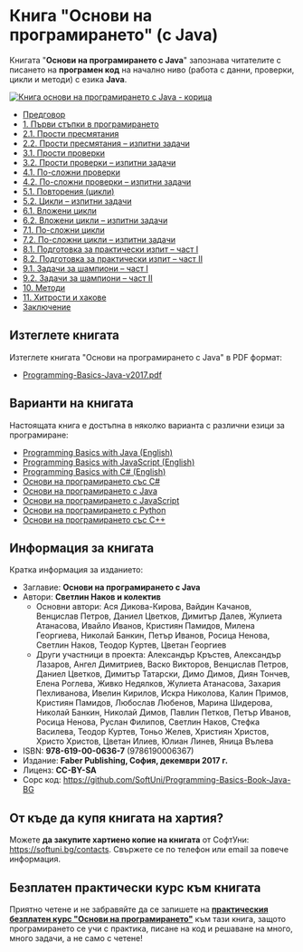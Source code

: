 # Книга "Основи на програмирането" (с Java)

Книгата "**Основи на програмирането с Java**" запознава читателите с писането на **програмен код** на начално ниво (работа с данни, проверки, цикли и методи) с езика **Java**.

<a href="https://github.com/SoftUni/Programming-Basics-Book-Java-BG/blob/master/resources/Programming-Basics-Java-v2017.pdf"><img src="/assets/Java-Programming-Basics-Book-Cover.png" alt="Книга основи на програмирането с Java - корица" class="readme-book-cover-image"/></a>

* [Предговор](chapter-00-preface.md)
* [1. Първи стъпки в програмирането](chapter-01-first-steps-in-programming.md)
* [2.1. Прости пресмятания](chapter-02-simple-calculations.md)
* [2.2. Прости пресмятания – изпитни задачи](chapter-02-simple-calculations-exam-problems.md)
* [3.1. Прости проверки](chapter-03-simple-conditions.md)
* [3.2. Прости проверки – изпитни задачи](chapter-03-simple-conditions-exam-problems.md)
* [4.1. По-сложни проверки](chapter-04-complex-conditions.md)
* [4.2. По-сложни проверки – изпитни задачи](chapter-04-complex-conditions-exam-problems.md)
* [5.1. Повторения \(цикли\)](chapter-05-loops.md)
* [5.2. Цикли – изпитни задачи](chapter-05-loops-exam-problems.md)
* [6.1. Вложени цикли](chapter-06-nested-loops.md)
* [6.2. Вложени цикли – изпитни задачи](chapter-06-nested-loops-exam-problems.md)
* [7.1. По-сложни цикли](chapter-07-complex-loops.md)
* [7.2. По-сложни цикли – изпитни задачи](chapter-07-complex-loops-exam-problems.md)
* [8.1. Подготовка за практически изпит – част I](chapter-08-exam-preparation.md)
* [8.2. Подготовка за практически изпит – част II](chapter-08-exam-preparation-part-2.md)
* [9.1. Задачи за шампиони – част I](chapter-09-problems-for-champions.md)
* [9.2. Задачи за шампиони – част II](chapter-09-problems-for-champions-part-2.md)
* [10. Методи](chapter-10-methods.md)
* [11. Хитрости и хакове](chapter-11-tricks-and-hacks.md)
* [Заключение](chapter-12-conclusion.md)

## Изтеглете книгата

Изтеглете книгата "Основи на програмирането с Java" в PDF формат:
* <a href="https://github.com/SoftUni/Programming-Basics-Book-Java-BG/blob/master/resources/Programming-Basics-Java-v2017.pdf">Programming-Basics-Java-v2017.pdf</a>

## Варианти на книгата

Настоящата книга е достъпна в няколко варианта с различни езици за програмиране:
* [Programming Basics with Java (English)](https://java-book.softuni.org)
* [Programming Basics with JavaScript (English)](https://js-book.softuni.org)
* [Programming Basics with C# (English)](https://csharp-book.softuni.org)
* [Основи на програмирането със C#](https://csharp-book.softuni.bg)
* [Основи на програмирането с Java](https://java-book.softuni.bg)
* [Основи на програмирането с JavaScript](https://js-book.softuni.bg)
* [Основи на програмирането с Python](https://python-book.softuni.bg)
* [Основи на програмирането със C++](https://cpp-book.softuni.bg)

## Информация за книгата

Кратка информация за изданието:
* Заглавие: **Основи на програмирането с Java**
* Автори: **Светлин Наков и колектив**
  * Основни автори: Ася Дикова-Кирова, Вайдин Качанов, Венцислав Петров, Даниел Цветков, Димитър Далев, Жулиета Атанасова, Ивайло Иванов, Кристиян Памидов, Милена Георгиева, Николай Банкин, Петър Иванов, Росица Ненова, Светлин Наков, Теодор Куртев, Цветан Георгиев
  * Други участници в проекта: Aлександър Кръстев, Александър Лазаров, Ангел Димитриев, Васко Викторов, Венцислав Петров, Даниел Цветков, Димитър Татарски, Димо Димов, Диян Тончев, Елена Роглева, Живко Недялков, Жулиета Атанасова, Захария Пехливанова, Ивелин Кирилов, Искра Николова, Калин Примов, Кристиян Памидов, Любослав Любенов, Марина Шидерова, Николай Банкин, Николай Димов, Павлин Петков, Петър Иванов, Росица Ненова, Руслан Филипов, Светлин Наков, Стефка Василева, Теодор Куртев, Тоньо Желев, Християн Христов, Христо Христов, Цветан Илиев, Юлиан Линев, Яница Вълева
* ISBN: **978-619-00-0636-7** (9786190006367)
* Издание: **Faber Publishing, София, декември 2017 г.**
* Лиценз: **CC-BY-SA**
* Сорс код: https://github.com/SoftUni/Programming-Basics-Book-Java-BG

## От къде да купя книгата на хартия?

Можете **да закупите хартиено копие на книгата** от СофтУни: https://softuni.bg/contacts. Свържете се по телефон или email за повече информация.

## Безплатен практически курс към книгата

Приятно четене и не забравяйте да се запишете на [**практическия безплатен курс "Основи на програмирането"**](https://softuni.bg/apply) към тази книга, защото програмирането се учи с практика, писане на код и решаване на много, много задачи, а не само с четене!
